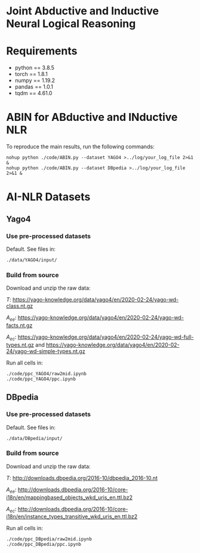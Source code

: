# Joint Abductive and Inductive Neural Logical Reasoning

# Requirements
* python == 3.8.5
* torch == 1.8.1
* numpy == 1.19.2
* pandas == 1.0.1
* tqdm == 4.61.0


# **ABIN** for **AB**ductive and **IN**ductive NLR
To reproduce the main results, run the following commands:

    nohup python ./code/ABIN.py --dataset YAGO4 >../log/your_log_file 2>&1 &
    nohup python ./code/ABIN.py --dataset DBpedia >../log/your_log_file 2>&1 &


# AI-NLR Datasets

## Yago4
### Use pre-processed datasets
Default. See files in:

    ./data/YAGO4/input/

### Build from source
Download and unzip the raw data:

*T*: https://yago-knowledge.org/data/yago4/en/2020-02-24/yago-wd-class.nt.gz

*A<sub>ee*: https://yago-knowledge.org/data/yago4/en/2020-02-24/yago-wd-facts.nt.gz

*A<sub>ec*: https://yago-knowledge.org/data/yago4/en/2020-02-24/yago-wd-full-types.nt.gz and https://yago-knowledge.org/data/yago4/en/2020-02-24/yago-wd-simple-types.nt.gz



Run all cells in:

    ./code/ppc_YAGO4/raw2mid.ipynb
    ./code/ppc_YAGO4/ppc.ipynb


## DBpedia
### Use pre-processed datasets
Default. See files in:

    ./data/DBpedia/input/

### Build from source
Download and unzip the raw data:

*T*: http://downloads.dbpedia.org/2016-10/dbpedia_2016-10.nt

*A<sub>ee*: http://downloads.dbpedia.org/2016-10/core-i18n/en/mappingbased_objects_wkd_uris_en.ttl.bz2

*A<sub>ec*: http://downloads.dbpedia.org/2016-10/core-i18n/en/instance_types_transitive_wkd_uris_en.ttl.bz2

Run all cells in:

    ./code/ppc_DBpedia/raw2mid.ipynb
    ./code/ppc_DBpedia/ppc.ipynb